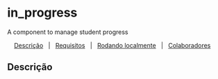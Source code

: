 # in_progress

A component to manage student progress

&nbsp;&nbsp;&nbsp; [Descrição](#descricao)&nbsp;&nbsp;&nbsp;|&nbsp;&nbsp;&nbsp;[Requisitos](#requisitos)&nbsp;&nbsp;&nbsp;|&nbsp;&nbsp;&nbsp;[Rodando localmente](#local)&nbsp;&nbsp;&nbsp;|&nbsp;&nbsp;&nbsp;[Colaboradores](#colaboradores)&nbsp;&nbsp;&nbsp;

## Descrição <a name="#descricao"></a>